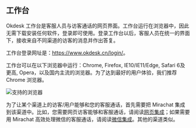 ## 工作台

Okdesk 工作台是客服人员与访客通话的网页界面。工作台运行在浏览器中，因此无需下载安装任何软件，登录即可使用。登录工作台以后，客服人员在统一的界面下，接收来自不同渠道的访客的消息并作出答复。

工作台登录网址是：<a href="https://www.okdesk.cn/login/">https://www.okdesk.cn/login/</a>。

工作台可以在以下浏览器中运行：Chrome, Firefox, IE10/IE11/Edge, Safari 6及更高, Opera，以及国内主流的浏览器。为了达到最好的用户体验，我们推荐 Chrome 浏览器。

![支持的浏览器](https://www.okdesk.cn/documentation/source/images/browsers.png)

为了让某个渠道上的访客/用户能够和您的客服通话，首先需要把 Mirachat 集成到该渠道中。比如，您需要网页访客能够和客服通话，请阅读[网页集成](https://www.okdesk.cn/documentation/zh/#网页集成)；如果需要用 Mirachat 高效处理微信的客服通话，请阅读[微信集成](https://www.okdesk.cn/documentation/zh/#微信集成)。其他的渠道类似。

